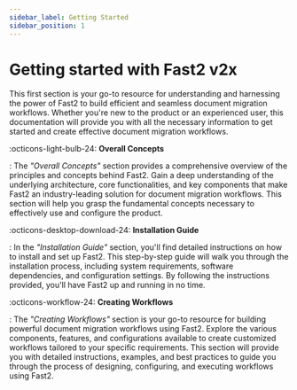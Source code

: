 ```yaml
---
sidebar_label: Getting Started
sidebar_position: 1
---
```


# Getting started with Fast2 v2x

This first section is your go-to resource for understanding and harnessing the power of Fast2 to build efficient and seamless document migration workflows. Whether you're new to the product or an experienced user, this documentation will provide you with all the necessary information to get started and create effective document migration workflows.

:octicons-light-bulb-24: **Overall Concepts**

: The _"Overall Concepts"_ section provides a comprehensive overview of the principles and concepts behind Fast2. Gain a deep understanding of the underlying architecture, core functionalities, and key components that make Fast2 an industry-leading solution for document migration workflows. This section will help you grasp the fundamental concepts necessary to effectively use and configure the product.

:octicons-desktop-download-24: **Installation Guide**

: In the _"Installation Guide"_ section, you'll find detailed instructions on how to install and set up Fast2. This step-by-step guide will walk you through the installation process, including system requirements, software dependencies, and configuration settings. By following the instructions provided, you'll have Fast2 up and running in no time.

:octicons-workflow-24: **Creating Workflows**

: The _"Creating Workflows"_ section is your go-to resource for building powerful document migration workflows using Fast2. Explore the various components, features, and configurations available to create customized workflows tailored to your specific requirements. This section will provide you with detailed instructions, examples, and best practices to guide you through the process of designing, configuring, and executing workflows using Fast2.
